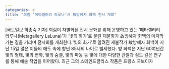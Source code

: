 ```yaml
---
categories: e
title: "희림 ‘메타갤러리 라루나’서 故방혜자 화백 전시 개최"
---
```

[국토일보 하종숙 기자] 희림이 차별화된 전시 문화를 위해 운영하고 있는 ‘메타갤러리 라루나(Metagallery LaLuna)’가 ‘빛의 화가’로 불린 재불화가 故방혜자 화백의 마지막 가는 길을 기리며 전시회를 개최한다.‘빛의 화가’로 알려진 재불작가 故방혜자 화백이 지난 15일 많은 이들의 애도 속에 향년 85세의 나이로 별세했다. 방 화백은 지난 60여년간 빛의 형태, 빛의 변화, 빛의 숨결, 빛의 파동 등 빛에 대한 다양한 관찰과 심도 깊은 연구를 통해 예술 작업을 이어왔다. 최근 그의 스테인드글라스 작품은 프랑스 국보이자